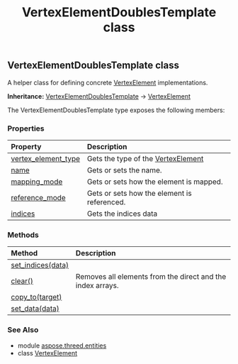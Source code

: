 ﻿---
title: VertexElementDoublesTemplate class
second_title: Aspose.3D for Python via .NET API References
description: 
type: docs
weight: 420
url: /python-net/aspose.threed.entities/vertexelementdoublestemplate/
is_root: false
---

## VertexElementDoublesTemplate class

A helper class for defining concrete [VertexElement](/3d/python-net/aspose.threed.entities/vertexelement) implementations.



**Inheritance:** [VertexElementDoublesTemplate](/3d/python-net/aspose.threed.entities/vertexelementdoublestemplate) → 
[VertexElement](/3d/python-net/aspose.threed.entities/vertexelement)



The VertexElementDoublesTemplate type exposes the following members:

### Properties
| Property | Description |
| :- | :- |
| [vertex_element_type](/3d/python-net/aspose.threed.entities/vertexelementdoublestemplate/vertex_element_type) | Gets the type of the [VertexElement](/3d/python-net/aspose.threed.entities/vertexelement) |
| [name](/3d/python-net/aspose.threed.entities/vertexelementdoublestemplate/name) | Gets or sets the name. |
| [mapping_mode](/3d/python-net/aspose.threed.entities/vertexelementdoublestemplate/mapping_mode) | Gets or sets how the element is mapped. |
| [reference_mode](/3d/python-net/aspose.threed.entities/vertexelementdoublestemplate/reference_mode) | Gets or sets how the element is referenced. |
| [indices](/3d/python-net/aspose.threed.entities/vertexelementdoublestemplate/indices) | Gets the indices data |


### Methods
| Method | Description |
| :- | :- |
| [set_indices(data)](/3d/python-net/aspose.threed.entities/vertexelementdoublestemplate/set_indices/#int[]) |  |
| [clear()](/3d/python-net/aspose.threed.entities/vertexelementdoublestemplate/clear/#) | Removes all elements from the direct and the index arrays. |
| [copy_to(target)](/3d/python-net/aspose.threed.entities/vertexelementdoublestemplate/copy_to/#VertexElementDoublesTemplate) |  |
| [set_data(data)](/3d/python-net/aspose.threed.entities/vertexelementdoublestemplate/set_data/#double[]) |  |


### See Also

* module [aspose.threed.entities](../)
* class [VertexElement](/3d/python-net/aspose.threed.entities/vertexelement)
